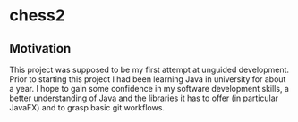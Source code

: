# chess2

## Motivation
This project was supposed to be my first attempt at unguided development. Prior to starting this project I had been learning Java in university for about
a year. I hope to gain some confidence in my software development skills, a better understanding of Java and the libraries it has to offer (in particular 
JavaFX) and to grasp basic git workflows.
